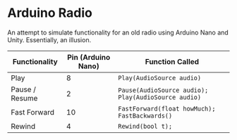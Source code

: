 # Arduino Radio

An attempt to simulate functionality for an old radio using Arduino Nano and Unity. Essentially, an illusion.

| Functionality  | Pin (Arduino Nano) | Function Called                                     |
|----------------|--------------------|-----------------------------------------------------|
| Play           | 8                  | `Play(AudioSource audio)`                           |
| Pause / Resume | 2                  | `Pause(AudioSource audio); Play(AudioSource audio)` |
| Fast Forward   | 10                 | `FastForward(float howMuch); FastBackwards()`       |
| Rewind         | 4                  | `Rewind(bool t);`                                   |

